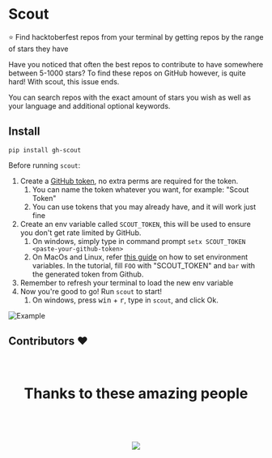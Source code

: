 # Scout

⭐ Find hacktoberfest repos from your terminal by getting repos by the range of stars they have  

Have you noticed that often the best repos to contribute to have somewhere between 5-1000 stars? To find these repos on GitHub however, is quite hard! With scout, this issue ends.  

You can search repos with the exact amount of stars you wish as well as your language and additional optional keywords.

## Install

```
pip install gh-scout
```

Before running `scout`:
1. Create a [GitHub token](https://docs.github.com/en/authentication/keeping-your-account-and-data-secure/creating-a-personal-access-token), no extra perms are required for the token.
   1. You can name the token whatever you want, for example: "Scout Token"
   2. You can use tokens that you may already have, and it will work just fine
2. Create an env variable called `SCOUT_TOKEN`, this will be used to ensure you don't get rate limited by GitHub.
   1. On windows, simply type in command prompt ```setx SCOUT_TOKEN <paste-your-github-token>```
   2. On MacOs and Linux, refer [this guide](https://github.com/sindresorhus/guides/blob/main/set-environment-variables.md) on how to set environment variables. In the tutorial, fill ```FOO``` with "SCOUT_TOKEN" and ```bar``` with the generated token from Github. 
3. Remember to refresh your terminal to load the new env variable
4. Now you're good to go! Run `scout` to start!
   1. On windows, press <kbd>win</kbd> + <kbd>r</kbd>, type in `scout`, and click Ok.

![Example](./example.png)

## Contributors ❤️
<br>
<h1 align="center">
 <b>Thanks to these amazing people
<h1>
<a href="https://github.com/TechWiz-3/scout/graphs/contributors">
  <img src="https://contrib.rocks/image?repo=TechWiz-3/scout&&max=817" />
</a>
